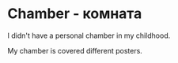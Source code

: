 # Chamber - комната

I didn't have a personal chamber in my childhood.

My chamber is covered different posters.
